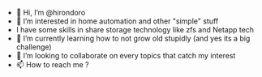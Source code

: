 - 👋 Hi, I’m @hirondoro
- 👀 I’m interested in home automation and other "simple" stuff
- I have some skills in share storage technology like zfs and Netapp tech
- 🌱 I’m currently learning how to not grow old stupidly (and yes its a big challenge)
- 💞️ I’m looking to collaborate on every topics that catch my interest
- 📫 How to reach me ?

<!---
hirondoro/hirondoro is a ✨ special ✨ repository because its `README.md` (this file) appears on your GitHub profile.
You can click the Preview link to take a look at your changes.
--->
